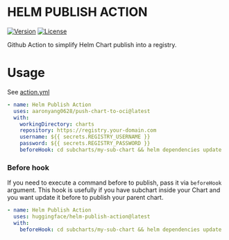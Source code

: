 # HELM PUBLISH ACTION

[![Version](https://img.shields.io/github/v/release/huggingface/helm-publish-action?label=Release)](https://github.com/huggingface/helm-publish-action/releases)
[![License](https://img.shields.io/badge/License-Apache_2.0-yellow.svg)](https://opensource.org/licenses/Apache-2.0)

Github Action to simplify Helm Chart publish into a registry.

# Usage

See [action.yml](action.yml)

```yaml
- name: Helm Publish Action
  uses: aaronyang0628/push-chart-to-oci@latest
  with:
    workingDirectory: charts
    repository: https://registry.your-domain.com
    username: ${{ secrets.REGISTRY_USERNAME }}
    password: ${{ secrets.REGISTRY_PASSWORD }}
    beforeHook: cd subcharts/my-sub-chart && helm dependencies update
```


### Before hook

If you need to execute a command before to publish, pass it via `beforeHook` argument.
This hook is usefully if you have subchart inside your Chart and you want update it before to publish your parent chart.

```yaml
- name: Helm Publish Action
  uses: huggingface/helm-publish-action@latest
  with:
    beforeHook: cd subcharts/my-sub-chart && helm dependencies update
```
